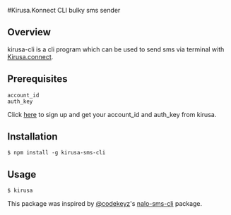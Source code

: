 #Kirusa.Konnect CLI bulky sms sender


## **Overview**
kirusa-cli is a cli program which can be used to send sms via terminal with [Kirusa.connect](https://konnect.kirusa.com/).


## Prerequisites
    account_id
    auth_key
Click [here](https://konnect.kirusa.com/login?a=signup) to sign up and get your account_id and auth_key from kirusa.

## Installation
`$ npm install -g kirusa-sms-cli`



## Usage
`$ kirusa `  

This package was inspired by [@codekeyz](https://github.com/codekeyz)'s [nalo-sms-cli](https://www.npmjs.com/package/nalo-sms-cli) package.